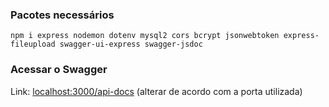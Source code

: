 ### Pacotes necessários
```
npm i express nodemon dotenv mysql2 cors bcrypt jsonwebtoken express-fileupload swagger-ui-express swagger-jsdoc
```

### Acessar o Swagger
Link: [localhost:3000/api-docs](http://localhost:3000/api-docs/#/) (alterar de acordo com a porta utilizada)